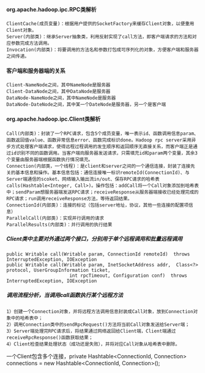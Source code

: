 #### org.apache.hadoop.ipc.RPC类解析

```
ClientCache(成员变量)：根据用户提供的SocketFactory来缓存Client对象，以便重用Client对象。
Server(内部类)：继承Server抽象类，利用反射实现了call方法，即客户端请求的方法和对应参数完成方法调用。
Invocation(内部类)：将要调用的方法名和参数打包成可序列化的对象，方便客户端和服务器之间传递。
```

#### 客户端和服务器端的关系

```
Client-NameNode之间，其中NameNode是服务器
Client-DataNode之间，其中DataNode是服务器
DataNode-NameNode之间，其中NameNode是服务器
DataNode-DateNode之间，其中某一个DateNode是服务器，另一个是客户端
```

#### org.apache.hadoop.ipc.Client类解析

```
Call(内部类)：封装了一个RPC请求，包含5个成员变量，唯一表示id、函数调用信息param、函数返回值value、函数异常信息error、函数完成标识done。Hadoop rpc server采用异步方式处理客户端请求，使得远程过程调用的发生顺序和返回顺序无直接关系，而客户端正是通过id识别不同的函数调用。当客户端向服务器发送请求，只需填充id和param两个变量，其余3个变量由服务器端根据函数执行情况填充。
Connection(内部类，一个线程)：是client和server之间的一个通信连接，封装了连接先关的基本信息和操作。基本信息包括：通信连接唯一标识remoteId(ConnectionId)、与Server端通信的scoket、网络输入输出流in/out、保存RPC请求的哈希表calls(Hashtable<Integer, Call>)。操作包括：addCall将一个Call对象添加到哈希表中；sendParam想服务器端发送RPC请求；receiveResponse从服务器端接收已经处理完成的RPC请求；run调用receiveResponse方法，等待返回结果。
ConnectionId(内部类)：连接的标记（包括server地址，协议，其他一些连接的配置项信息）
ParallelCall(内部类)：实现并行调用的请求
ParallelResults(内部类)：并行调用的执行结果
```

##### Client类中主要对外通过两个接口，分别用于单个远程调用和批量远程调用

```
public Writable call(Writable param, ConnectionId remoteId)  throws InterruptedException, IOException
public Writable call(Writable param, InetSocketAddress addr,  Class<?> protocol, UserGroupInformation ticket,
                       int rpcTimeout, Configuration conf)  throws InterruptedException, IOException
```

##### 调用流程分析，当调用call函数执行某个远程方法

```
1）创建一个Connection对象，并将远程方法调用信息封装成Call对象，放到Connection对象中的哈希表中；
2）调用Connection类中的sendRpcRequest()方法将当前Call对象发送给Server端；
3）Server端处理完RPC请求后，将结果通过网络返回给Client端，Client端通过receiveRpcResponse()函数获取结果；
4）Client检查结果处理状态（成功还是失败），并将对应Call对象从哈希表中删除。
```

一个Client包含多个连接，private Hashtable<ConnectionId, Connection> connections = new Hashtable<ConnectionId, Connection>();
